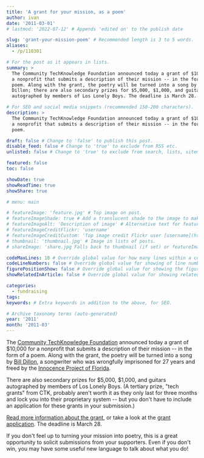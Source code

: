 ```yaml
---
title: 'A grant for your mission, as a poem'
author: ivan
date: '2011-03-01'
# lastmod: '2022-07-12' # Appends 'edited on' to the publish date

slug: 'grant-your-mission-poem' # Recommended length is 3 to 5 words.
aliases:
  - /p/110301

# For the post as it appears in lists.
summary: >
  The Community TechKnowledge Foundation announced today a grant of $10,000 for
  a nonprofit that submits a description of their mission -- in the form of a
  poem. Along with the grant, the poetry will be turned into a song by Bill
  Dillon; there are also secondary prizes for $5,000, $1,000, and guitars
  autographed by members of Los Lonely Boys. The deadline is March 28.

# For SEO and social media snippets (recommended 150-200 characters).
description: >
  The Community TechKnowledge Foundation announced today a grant of $10,000 for
  a nonprofit that submits a description of their mission -- in the form of a
  poem.

draft: false # Change to 'false' to publish this post.
disable_feed: false # Change to 'true' to exclude from RSS etc.
unlisted: false # Change to 'true' to exclude from search, lists, sitemaps, and feeds.

featured: false
toc: false

showDate: true
showReadTime: true
showShare: true

# menu: main

# featureImage: 'feature.jpg' # Top image on post.
# featureImageShade: true # Add a translucent shade to the image to make overlaid text easier to read.
# featureImageAlt: 'Description of image' # Alternative text for featured image.
# featureImageCreditFlickr: 'username'
# featureImageCreditCustom: 'Top image credit Flickr user [username](https://www.flickr.com/photos/username).'
# thumbnail: 'thumbnail.jpg' # Image in lists of posts.
# shareImage: 'share.jpg Falls back to thumbnail (if set) or featureImage.

codeMaxLines: 10 # Override global value for how many lines within a code block before auto-collapsing.
codeLineNumbers: false # Override global value for showing of line numbers within code block.
figurePositionShow: false # Override global value for showing the figure label.
showRelatedInArticle: false # Override global value for showing related posts in this series at the end of the content.

categories:
  - fundraising
tags:
keywords: # Extra keywords in addition to the above, for SEO.

# Archive taxonomy terms (auto-generated)
year: '2011'
month: '2011-03'
---
```


The
[Community TechKnowledge Foundation](https://web.archive.org/web/20150910223614/http://communitytech.net/)
announced today a grant of $10,000 for a nonprofit that submits a description of
their mission -- in the form of a poem. Along with the grant, the poetry will be
turned into a song by
[Bill Dillon](https://web.archive.org/web/20150910223614/http://articles.chicagotribune.com/2010-10-07/entertainment/ct-live-1007-william-dillon-20101007_1_evanston-florida-man-redemption-song),
a songwriter who was wrongfully imprisoned for 27 years and freed by the
[Innocence Project of Florida](https://www.floridainnocence.org/).

There are also secondary prizes for $5,000, $1,000, and guitars autographed by
members of Los Lonely Boys. (A tertiary prize, "tech grants" from CTK, probably
aren't worth it as they only last for three months and lock you into their
proprietary system -- but you don't have to include an application for these
grants in your submission.)

[Read more information about the grant](https://web.archive.org/web/20150910223614/http://communitytech.net/foundation),
or take a look at the
[grant application](https://web.archive.org/web/20150910223614/https://www.ctkodm.com/ctkfoundationgrant/).
The deadline is March 28.

If you don't feel up to turning your mission into poetry, this is a great
opportunity to solicit submissions from your supporters. Even if you don't win,
you may have some useful new language to talk about what you do!
